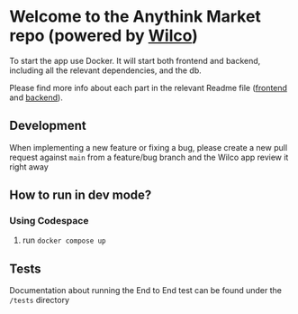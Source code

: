 # Welcome to the Anythink Market repo (powered by [Wilco](https://www.trywilco.com))

To start the app use Docker. It will start both frontend and backend, including all the relevant dependencies, and the db.

Please find more info about each part in the relevant Readme file ([frontend](frontend/readme.md) and [backend](backend/README.md)).

## Development

When implementing a new feature or fixing a bug, please create a new pull request against `main` from a feature/bug branch and the Wilco app review it right away

## How to run in dev mode?

### Using Codespace
1.  run `docker compose up`

## Tests
Documentation about running the End to End test can be found under the `/tests` directory
